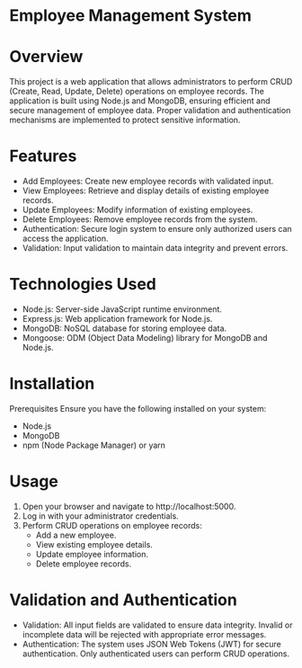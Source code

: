 # Employee Management System
# Overview
This project is a web application that allows administrators to perform CRUD (Create, Read, Update, Delete) operations on employee records. The application is built using Node.js and MongoDB, ensuring efficient and secure management of employee data. Proper validation and authentication mechanisms are implemented to protect sensitive information.

# Features
* Add Employees: Create new employee records with validated input.
* View Employees: Retrieve and display details of existing employee records.
* Update Employees: Modify information of existing employees.
* Delete Employees: Remove employee records from the system.
* Authentication: Secure login system to ensure only authorized users can access the application.
* Validation: Input validation to maintain data integrity and prevent errors.

# Technologies Used
* Node.js: Server-side JavaScript runtime environment.
* Express.js: Web application framework for Node.js.
* MongoDB: NoSQL database for storing employee data.
* Mongoose: ODM (Object Data Modeling) library for MongoDB and Node.js.

# Installation
Prerequisites
Ensure you have the following installed on your system:

* Node.js
* MongoDB
* npm (Node Package Manager) or yarn

# Usage
1. Open your browser and navigate to http://localhost:5000.
2. Log in with your administrator credentials.
3. Perform CRUD operations on employee records:
   * Add a new employee.
   * View existing employee details.
   * Update employee information.
   * Delete employee records.
  
   
# Validation and Authentication
* Validation: All input fields are validated to ensure data integrity. Invalid or incomplete data will be rejected with appropriate error messages.
* Authentication: The system uses JSON Web Tokens (JWT) for secure authentication. Only authenticated users can perform CRUD operations.
